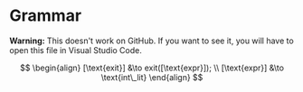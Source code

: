 # Grammar

**Warning:** This doesn't work on GitHub. If you want to see it, you will have to open this file in Visual Studio Code.

$$
\begin{align}
[\text{exit}] &\to exit([\text{expr}]);
\\
[\text{expr}] &\to \text{int\_lit}
\end{align}
$$
